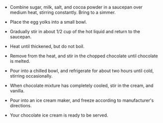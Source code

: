* Combine sugar, milk, salt, and cocoa powder in a saucepan over medium heat, stirring constantly. Bring to a simmer. 
* Place the egg yolks into a small bowl. 
* Gradually stir in about 1/2 cup of the hot liquid and return to the saucepan. 
* Heat until thickened, but do not boil. 
* Remove from the heat, and stir in the chopped chocolate until chocolate is melted. 
* Pour into a chilled bowl, and refrigerate for about two hours until cold, stirring occasionally.

* When chocolate mixture has completely cooled, stir in the cream, and vanilla.
* Pour into an ice cream maker, and freeze according to manufacturer's directions.

* Your chocolate ice cream is ready to be served.